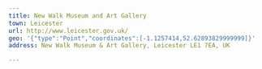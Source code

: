 ```yaml
---
title: New Walk Museum and Art Gallery
town: Leicester
url: http://www.leicester.gov.uk/
geo: '{"type":"Point","coordinates":[-1.1257414,52.62893829999999]}'
address: New Walk Museum & Art Gallery, Leicester LE1 7EA, UK

---
```


